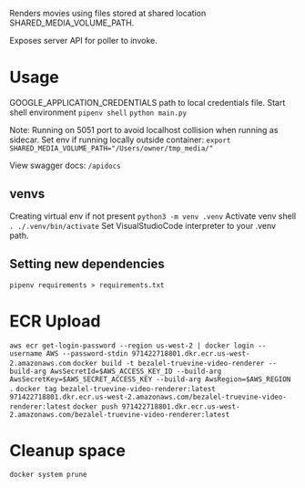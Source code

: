 Renders movies using files stored at shared location SHARED_MEDIA_VOLUME_PATH.

Exposes server API for poller to invoke.

# Usage
GOOGLE_APPLICATION_CREDENTIALS path to local credentials file.
Start shell environment
`pipenv shell`
`python main.py`

Note: Running on 5051 port to avoid localhost collision when running as sidecar.
Set env if running locally outside container:
`export SHARED_MEDIA_VOLUME_PATH="/Users/owner/tmp_media/"`


View swagger docs: `/apidocs`
## venvs
Creating virtual env if not present `python3 -m venv .venv`
Activate venv shell `. ./.venv/bin/activate`
Set VisualStudioCode interpreter to your .venv path.

## Setting new dependencies
`pipenv requirements > requirements.txt`

# ECR Upload
`aws ecr get-login-password --region us-west-2 | docker login --username AWS --password-stdin 971422718801.dkr.ecr.us-west-2.amazonaws.com`
`docker build -t bezalel-truevine-video-renderer --build-arg AwsSecretId=$AWS_ACCESS_KEY_ID --build-arg AwsSecretKey=$AWS_SECRET_ACCESS_KEY --build-arg AwsRegion=$AWS_REGION .`
`docker tag bezalel-truevine-video-renderer:latest 971422718801.dkr.ecr.us-west-2.amazonaws.com/bezalel-truevine-video-renderer:latest`
`docker push 971422718801.dkr.ecr.us-west-2.amazonaws.com/bezalel-truevine-video-renderer:latest`

# Cleanup space
`docker system prune`